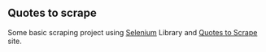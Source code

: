 ## Quotes to scrape

Some basic scraping project using [Selenium](https://pypi.org/project/requests/) Library and [Quotes to Scrape](https://www.selenium.dev) site.